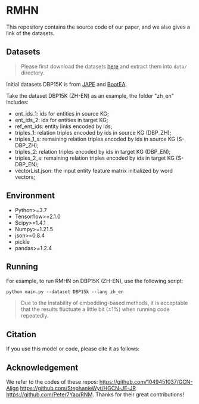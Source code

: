 # RMHN
This repository contains the source code of our paper, and we also gives a link of the datasets.



## Datasets

> Please first download the datasets [here](https://www.aliyundrive.com/s/h93t537jRJ7 ) and extract them into `data/` directory.

Initial datasets DBP15K is from [JAPE](https://github.com/nju-websoft/JAPE) and [BootEA](https://github.com/nju-websoft/BootEA).

Take the dataset DBP15K (ZH-EN) as an example, the folder "zh_en" includes:

* ent_ids_1: ids for entities in source KG;
* ent_ids_2: ids for entities in target KG;
* ref_ent_ids: entity links encoded by ids;
* triples_1: relation triples encoded by ids in source KG (DBP_ZH);
* triples_1_s: remaining relation triples encoded by ids in source KG (S-DBP_ZH);
* triples_2: relation triples encoded by ids in target KG (DBP_EN);
* triples_2_s: remaining relation triples encoded by ids in target KG (S-DBP_EN);
* vectorList.json: the input entity feature matrix initialized by word vectors;

## Environment

* Python>=3.7
* Tensorflow>=2.1.0
* Scipy>=1.4.1
* Numpy>=1.21.5
* json>=0.8.4
* pickle
* pandas>=1.2.4

## Running

For example, to run RMHN on DBP15K (ZH-EN), use the following script:

```
python main.py --dataset DBP15k --lang zh_en
```


> Due to the instability of embedding-based methods, it is acceptable that the results fluctuate a little bit (±1%) when running code repeatedly.

## Citation

If you use this model or code, please cite it as follows:


## Acknowledgement

We refer to the codes of these repos: 
https://github.com/1049451037/GCN-Align
https://github.com/StephanieWyt/HGCN-JE-JR
https://github.com/Peter7Yao/RNM.
Thanks for their great contributions!
